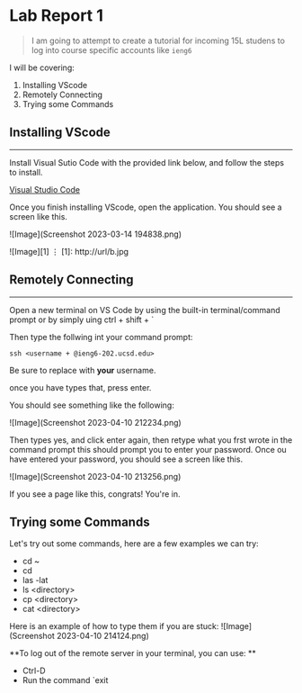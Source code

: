 # Lab Report 1 
> I am going to attempt to create a tutorial for incoming 15L studens to log into course specific accounts like `ieng6`

I will be covering:
1. Installing VScode
2. Remotely Connecting
3. Trying some Commands

## Installing VScode
--- 

Install Visual Sutio Code with the provided link below, and follow the steps to install. 

[Visual Studio Code]("https://code.visualstudio.com/")

Once you finish installing VScode, open the application. You should see a screen like this.

![Image](Screenshot 2023-03-14 194838.png) 

![Image][1]
⋮
[1]: http://url/b.jpg

## Remotely Connecting
---
Open a new terminal on VS Code by using the built-in terminal/command prompt or by simply uing ctrl + shift + ` 


Then type the follwing int your command prompt:

`ssh <username + @ieng6-202.ucsd.edu>`

  
Be sure to replace <username> with **your** username.

once you have types that, press enter.

You should see something like the following:


![Image](Screenshot 2023-04-10 212234.png)


Then types yes, and click enter again, then retype what you frst wrote in the command prompt this should prompt you to enter your password. Once ou have entered your password, you should see a screen like this.


![Image](Screenshot 2023-04-10 213256.png)

If you see a page like this, congrats!  You're in. 

## Trying some Commands
Let's try out some commands, here are a few examples we can try:

* cd ~
* cd
* las -lat
* ls <directory\>
* cp <directory\>
* cat <directory\>

Here is an example of how to type them if you are stuck:
![Image](Screenshot 2023-04-10 214124.png)

**To log out of the remote server in your terminal, you can use: **
* Ctrl-D
* Run the command `exit
